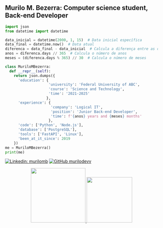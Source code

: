 ## Murilo M. Bezerra: Computer science student, Back-end Developer

```python
import json
from datetime import datetime

data_inicial = datetime(2000, 1, 15)  # Data inicial específica
data_final = datetime.now()  # Data atual
diferenca = data_final - data_inicial  # Calcula a diferença entre as datas
anos = diferenca.days // 365  # Calcula o número de anos
meses = (diferenca.days % 365) // 30  # Calcula o número de meses

class MuriloMBezerra:
  def __repr__(self):
    return json.dumps({
      'education': {
                    'university': 'Federal University of ABC',
                    'course': 'Science and Technology',
                    'time': '2021-2025'
                   },
      'experience': {
                     'company': 'Logical IT',
                     'position': 'Junior Back-end Developer',
                     'time': f'{anos} years and {meses} months'
                    },
      'code': ['Python', 'Node.js'],
      'database': ['PostgreSQL'],
      'tools': ['FastAPI', 'Linux'],
      'been_at_it_since': 2019
    })
me = MuriloMBezerra()
print(me)
```

[![Linkedin: murilomb](https://img.shields.io/badge/-murilomb-blue?style=round-square&logo=Linkedin&logoColor=white&link=https://www.linkedin.com/in/murilomb/)](https://www.linkedin.com/in/murilomb/)
[![GitHub murilodevv](https://img.shields.io/github/followers/murilodevv?label=follow&style=social)](https://github.com/murilodevv)

<div align="center">
  <a href="https://beacons.ai/murilodev">
  <img height="180em" src="https://github-readme-stats.vercel.app/api?username=murilodevv&show_icons=true&theme=dark&include_all_commits=true&count_private=true"/>
  <img height="150em" src="https://github-readme-stats.vercel.app/api/top-langs/?username=murilodevv&layout=compact&langs_count=16&theme=dark"/>
</div>
  
<!--
**murilodevv/murilodevv** is a ✨ _special_ ✨ repository because its `README.md` (this file) appears on your GitHub profile.

Here are some ideas to get you started:

- 🔭 I’m currently working on ...
- 🌱 I’m currently learning ...
- 👯 I’m looking to collaborate on ...
- 🤔 I’m looking for help with ...
- 💬 Ask me about ...
- 📫 How to reach me: ...
- 😄 Pronouns: ...
-->
